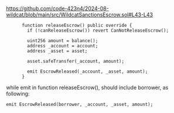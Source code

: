 https://github.com/code-423n4/2024-08-wildcat/blob/main/src/WildcatSanctionsEscrow.sol#L43-L43

		  function releaseEscrow() public override {
			if (!canReleaseEscrow()) revert CanNotReleaseEscrow();

			uint256 amount = balance();
			address _account = account;
			address _asset = asset;

			asset.safeTransfer(_account, amount);

			emit EscrowReleased(_account, _asset, amount);
		  }

while emit in function releaseEscrow(), should include borrower, as following:

    emit EscrowReleased(borrower, _account, _asset, amount);